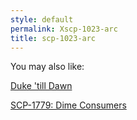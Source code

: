 ```yaml
---
style: default
permalink: Xscp-1023-arc
title: scp-1023-arc
---
```

You may also like:

[Duke 'till Dawn](http://scp-wiki.net/duke-till-dawn)

[SCP-1779: Dime Consumers](http://scp-wiki.net/scp-1779)
